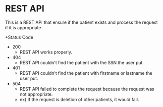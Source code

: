 # REST API
This is a REST API that ensure if the patient exists and process the request if it is appropriate.

+Status Code
  + 200
    + REST API works properly.
  + 404
    + REST API couldn't find the patient with the SSN the user put.
  + 401
    + REST API couldn't find the patient with firstname or lastname the user put.
  + 504
    + REST API failed to complete the request because the request was not appropriate.
    + ex) If the request is deletion of other patients, it would fail.
